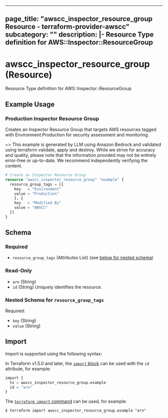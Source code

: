 
---
page_title: "awscc_inspector_resource_group Resource - terraform-provider-awscc"
subcategory: ""
description: |-
  Resource Type definition for AWS::Inspector::ResourceGroup
---

# awscc_inspector_resource_group (Resource)

Resource Type definition for AWS::Inspector::ResourceGroup

## Example Usage

### Production Inspector Resource Group

Creates an Inspector Resource Group that targets AWS resources tagged with Environment:Production for security assessment and monitoring.

~> This example is generated by LLM using Amazon Bedrock and validated using terraform validate, apply and destroy. While we strive for accuracy and quality, please note that the information provided may not be entirely error-free or up-to-date. We recommend independently verifying the content.

```terraform
# Create an Inspector Resource Group
resource "awscc_inspector_resource_group" "example" {
  resource_group_tags = [{
    key   = "Environment"
    value = "Production"
    }, {
    key   = "Modified By"
    value = "AWSCC"
  }]
}
```

<!-- schema generated by tfplugindocs -->
## Schema

### Required

- `resource_group_tags` (Attributes List) (see [below for nested schema](#nestedatt--resource_group_tags))

### Read-Only

- `arn` (String)
- `id` (String) Uniquely identifies the resource.

<a id="nestedatt--resource_group_tags"></a>
### Nested Schema for `resource_group_tags`

Required:

- `key` (String)
- `value` (String)

## Import

Import is supported using the following syntax:

In Terraform v1.5.0 and later, the [`import` block](https://developer.hashicorp.com/terraform/language/import) can be used with the `id` attribute, for example:

```terraform
import {
  to = awscc_inspector_resource_group.example
  id = "arn"
}
```

The [`terraform import` command](https://developer.hashicorp.com/terraform/cli/commands/import) can be used, for example:

```shell
$ terraform import awscc_inspector_resource_group.example "arn"
```
